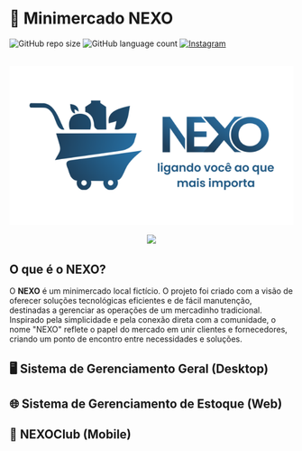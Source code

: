 # 🛒 Minimercado NEXO

![GitHub repo size](https://img.shields.io/github/repo-size/ferreiraluizga/nexo?style=flat-square)
![GitHub language count](https://img.shields.io/github/languages/count/ferreiraluizga/nexo?style=flat-square)
<a href="#" title="Instagram">
    <img src="https://img.shields.io/badge/-Instagram-5c5756?style=flat-square&labelColor=DF0174&logo=instagram&logoColor=white&link=LINK-DO-SEU-INSTAGRAM" alt="Instagram"/>
</a>

<br>

<img src="docs/logo.png">

<br>

<p align="center">
    <img src="https://skillicons.dev/icons?i=java,php,html,css,js,kotlin,mysql,sqlite" />
</p>

## O que é o NEXO?
O **NEXO** é um minimercado local fictício. O projeto foi criado com a visão de oferecer soluções tecnológicas eficientes e de fácil manutenção, destinadas a gerenciar as operações de um mercadinho tradicional. Inspirado pela simplicidade e pela conexão direta com a comunidade, o nome "NEXO" reflete o papel do mercado em unir clientes e fornecedores, criando um ponto de encontro entre necessidades e soluções.

## 🖥️ Sistema de Gerenciamento Geral (Desktop)

## 🌐 Sistema de Gerenciamento de Estoque (Web)

## 📱 NEXOClub (Mobile)